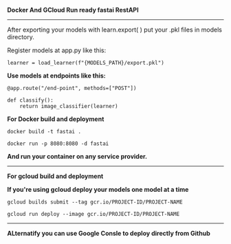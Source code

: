 **Docker And GCloud Run ready fastai RestAPI**

---

After exporting your models with learn.export( ) put your .pkl files in models directory.

Register models at app.py like this:

`learner = load_learner(f"{MODELS_PATH}/export.pkl")`

**Use models at endpoints like this:**

    @app.route("/end-point", methods=["POST"])

    def classify():
        return image_classifier(learner)

**For Docker build and deployment**

`docker build -t fastai .`

`docker run -p 8080:8080 -d fastai`

**And run your container on any service provider.**

---

**For gcloud build and deployment**

**If you're using gcloud deploy your models one model at a time**

`gcloud builds submit --tag gcr.io/PROJECT-ID/PROJECT-NAME`

`gcloud run deploy --image gcr.io/PROJECT-ID/PROJECT-NAME`

---

**ALternatify you can use Google Consle to deploy directly from Github**

